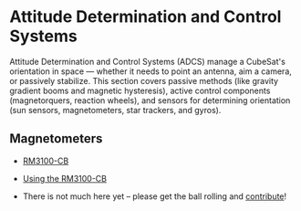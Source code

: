 # Attitude Determination and Control Systems

Attitude Determination and Control Systems (ADCS) manage a CubeSat's orientation in space — whether it needs to point an antenna, aim a camera, or passively stabilize. This section covers passive methods (like gravity gradient booms and magnetic hysteresis), active control components (magnetorquers, reaction wheels), and sensors for determining orientation (sun sensors, magnetometers, star trackers, and gyros).

## Magnetometers
- [RM3100-CB](https://www.pnisensor.com/rm3100-cb/)
- [Using the RM3100-CB](https://hackaday.io/project/202392-playing-with-ultra-sensitive-magnetometer-rm3100/details)

- There is not much here yet – please get the ball rolling and [contribute](../contributing.md)!